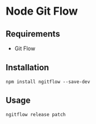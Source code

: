# Node Git Flow

## Requirements
- Git Flow

## Installation

```
npm install ngitflow --save-dev
```

## Usage

```bash
ngitflow release patch
```
